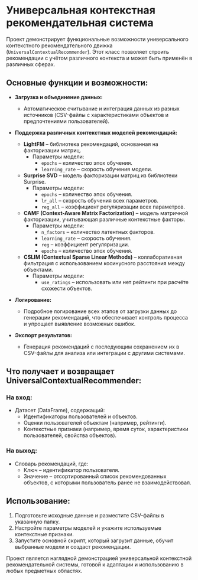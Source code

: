 # Универсальная контекстная рекомендательная система

Проект демонстрирует функциональные возможности универсального контекстного рекомендательного движка (`UniversalContextualRecommender`). Этот класс позволяет строить рекомендации с учётом различного контекста и может быть применён в различных сферах.

## Основные функции и возможности:

- **Загрузка и объединение данных:**

  - Автоматическое считывание и интеграция данных из разных источников (CSV-файлы с характеристиками объектов и предпочтениями пользователей).

- **Поддержка различных контекстных моделей рекомендаций:**

  - **LightFM** – библиотека рекомендаций, основанная на факторизации матриц.
    - Параметры модели:
      - `epochs` – количество эпох обучения.
      - `learning_rate` – скорость обучения модели.
  - **Surprise SVD** – модель факторизации матриц из библиотеки Surprise.
    - Параметры модели:
      - `epochs` – количество эпох обучения.
      - `lr_all` – скорость обучения всех параметров.
      - `reg_all` – коэффициент регуляризации всех параметров.
  - **CAMF (Context-Aware Matrix Factorization)** – модель матричной факторизации, учитывающая различные контекстные факторы.
     - Параметры модели:
       - `n_factors` – количество латентных факторов.
       - `learning_rate` – скорость обучения.
       - `reg` – коэффициент регуляризации.
       - `epochs` – количество эпох обучения.
  - **CSLIM (Contextual Sparse Linear Methods)** – коллаборативная фильтрация с использованием косинусного расстояния между объектами.
    - Параметры модели:
      - `use_ratings` – использовать или нет рейтинги при расчёте схожести объектов.

- **Логирование:**

  - Подробное логирование всех этапов от загрузки данных до генерации рекомендаций, что обеспечивает контроль процесса и упрощает выявление возможных ошибок.

- **Экспорт результатов:**

  - Генерация рекомендаций с последующим сохранением их в CSV-файлы для анализа или интеграции с другими системами.

## Что получает и возвращает UniversalContextualRecommender:

### На вход:

- Датасет (DataFrame), содержащий:
  - Идентификаторы пользователей и объектов.
  - Оценки пользователей объектам (например, рейтинги).
  - Контекстные признаки (например, время суток, характеристики пользователей, свойства объектов).

### На выход:

- Словарь рекомендаций, где:
  - Ключ – идентификатор пользователя.
  - Значение – отсортированный список рекомендованных объектов, с которыми пользователь ранее не взаимодействовал.

## Использование:

1. Подготовьте исходные данные и разместите CSV-файлы в указанную папку.
2. Настройте параметры моделей и укажите используемые контекстные признаки.
3. Запустите основной скрипт, который загрузит данные, обучит выбранные модели и создаст рекомендации.

Проект является наглядной демонстрацией универсальной контекстной рекомендательной системы, готовой к адаптации и использованию в любых предметных областях.

